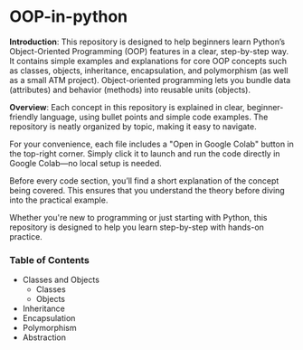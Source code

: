 # OOP-in-python
**Introduction**: This repository is designed to help beginners learn Python’s Object-Oriented Programming (OOP) features in a clear, step-by-step way. It contains simple examples and explanations for core OOP concepts such as classes, objects, inheritance, encapsulation, and polymorphism (as well as a small ATM project). Object-oriented programming lets you bundle data (attributes) and behavior (methods) into reusable units (objects).

**Overview**: Each concept in this repository is explained in clear, beginner-friendly language, using bullet points and simple code examples. The repository is neatly organized by topic, making it easy to navigate.

For your convenience, each file includes a "Open in Google Colab" button in the top-right corner. Simply click it to launch and run the code directly in Google Colab—no local setup is needed.

Before every code section, you’ll find a short explanation of the concept being covered. This ensures that you understand the theory before diving into the practical example.

Whether you're new to programming or just starting with Python, this repository is designed to help you learn step-by-step with hands-on practice.

### Table of Contents
   - Classes and Objects
       - Classes
       - Objects
   - Inheritance
   - Encapsulation
   - Polymorphism
   - Abstraction
